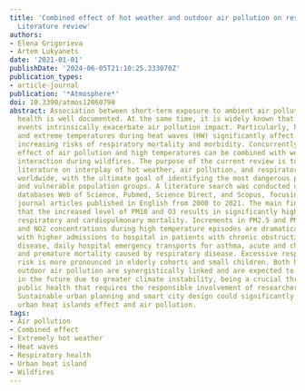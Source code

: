 ```yaml
---
title: 'Combined effect of hot weather and outdoor air pollution on respiratory health:
  Literature review'
authors:
- Elena Grigorieva
- Artem Lukyanets
date: '2021-01-01'
publishDate: '2024-06-05T21:10:25.333070Z'
publication_types:
- article-journal
publication: '*Atmosphere*'
doi: 10.3390/atmos12060790
abstract: Association between short-term exposure to ambient air pollution and respiratory
  health is well documented. At the same time, it is widely known that extreme weather
  events intrinsically exacerbate air pollution impact. Particularly, hot weather
  and extreme temperatures during heat waves (HW) significantly affect human health,
  increasing risks of respiratory mortality and morbidity. Concurrently, a synergistic
  effect of air pollution and high temperatures can be combined with weather-air pollution
  interaction during wildfires. The purpose of the current review is to summarize
  literature on interplay of hot weather, air pollution, and respiratory health consequences
  worldwide, with the ultimate goal of identifying the most dangerous pollution agents
  and vulnerable population groups. A literature search was conducted using electronic
  databases Web of Science, Pubmed, Science Direct, and Scopus, focusing only on peer-reviewed
  journal articles published in English from 2000 to 2021. The main findings demonstrate
  that the increased level of PM10 and O3 results in significantly higher rates of
  respiratory and cardiopulmonary mortality. Increments in PM2.5 and PM10, O3, CO,
  and NO2 concentrations during high temperature episodes are dramatically associated
  with higher admissions to hospital in patients with chronic obstructive pulmonary
  disease, daily hospital emergency transports for asthma, acute and chronic bronchitis,
  and premature mortality caused by respiratory disease. Excessive respiratory health
  risk is more pronounced in elderly cohorts and small children. Both heat waves and
  outdoor air pollution are synergistically linked and are expected to be more serious
  in the future due to greater climate instability, being a crucial threat to global
  public health that requires the responsible involvement of researchers at all levels.
  Sustainable urban planning and smart city design could significantly reduce both
  urban heat islands effect and air pollution.
tags:
- Air pollution
- Combined effect
- Extremely hot weather
- Heat waves
- Respiratory health
- Urban heat island
- Wildfires
---
```

